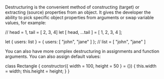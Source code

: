 Destructuring is the convenient method of constructing (target) or extracting (source) properties from an object. 
It gives the developer the ability to pick specific object properties from arguments or swap variable values, for example:

// head = 1, tail = [ 2, 3, 4]
let [ head, ...tail ] = [ 1, 2, 3, 4 ];

let { users: list } = { users: [ "john", "jane" ] }; // list = [ "john", "jane" ]

You can also have more complex destructuring in assignments and function arguments. You can also assign default values:

class Rectangle {
    constructor({ width = 100, height = 50 } = {}) {
        this.width = width;
        this.height = height;
    }
}